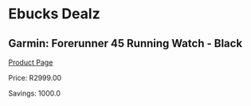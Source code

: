 
# Ebucks Dealz
## Garmin: Forerunner 45 Running Watch - Black
[Product Page](https://www.ebucks.com/web/shop/productSelected.do?prodId=866395596&catId=872277368)

Price: R2999.00

Savings: 1000.0


	